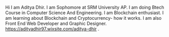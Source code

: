 Hi 
I am Aditya Dhir. I am Sophomore at SRM University AP. I am doing Btech Course in Computer Science And Engineering. I am Blockchain enthusiast. I am learning about Blockchain and Cryptocurrency- how it works. I am also Front End Web Developer and Graphic Designer. https://adityadhir97.wixsite.com/aditya-dhir .
